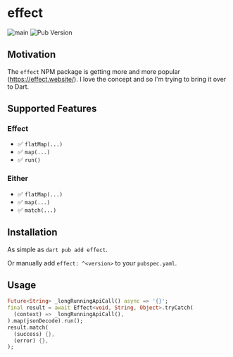 # effect

![main](https://github.com/Goddchen/effect/actions/workflows/main.yaml/badge.svg)
![Pub Version](https://img.shields.io/pub/v/effect)

## Motivation

The `effect` NPM package is getting more and more popular (https://effect.website/).
I love the concept and so I'm trying to bring it over to Dart.

## Supported Features

### Effect

- ✅ `flatMap(...)`
- ✅ `map(...)`
- ✅ `run()`

### Either

- ✅ `flatMap(...)`
- ✅ `map(...)`
- ✅ `match(...)`

## Installation

As simple as `dart pub add effect`.

Or manually add `effect: ^<version>` to your `pubspec.yaml`.

## Usage

```dart
Future<String> _longRunningApiCall() async => '{}';
final result = await Effect<void, String, Object>.tryCatch(
  (context) => _longRunningApiCall(),
).map(jsonDecode).run();
result.match(
  (success) {},
  (error) {},
);
```
